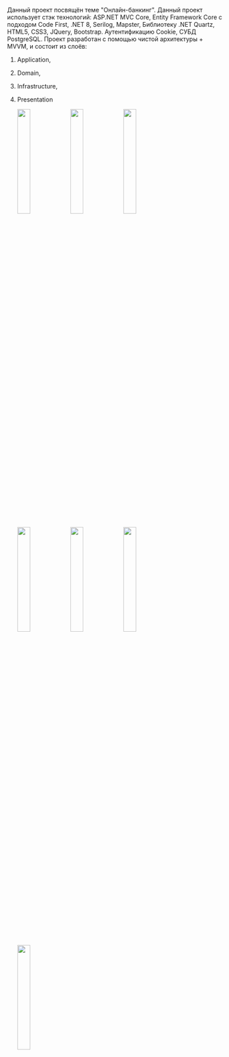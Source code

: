 Данный проект посвящён теме "Онлайн-банкинг".
Данный проект использует стэк технологий: ASP.NET MVC Core, Entity Framework Core c подходом Code First, .NET 8, Serilog, Mapster, Библиотеку .NET Quartz, HTML5, CSS3, JQuery, Bootstrap. Аутентификацию Cookie, СУБД PostgreSQL.
Проект разработан с помощью чистой архитектуры + MVVM, и состоит из слоёв:
1. Application,
2. Domain,
3. Infrastructure,
4. Presentation
   
   <img src="https://github.com/Maxim-Sedykh/OnlineBanking/assets/125740808/160c6efd-9329-4fb2-aa90-78405ea38da4" width=25%>
   <img src="https://github.com/Maxim-Sedykh/OnlineBanking/assets/125740808/becee565-6c0f-434f-b5b6-bb444816d5ca" width=25%>
   <img src="https://github.com/Maxim-Sedykh/OnlineBanking/assets/125740808/62a94e45-971e-4960-b6c2-fdb2919743d6" width=25%>
   <img src="https://github.com/Maxim-Sedykh/OnlineBanking/assets/125740808/e24a7756-408f-4178-a485-c970731f3848" width=25%>
   <img src="https://github.com/Maxim-Sedykh/OnlineBanking/assets/125740808/55e78126-1632-4550-aa3d-bc59537afa58" width=25%>
   <img src="https://github.com/Maxim-Sedykh/OnlineBanking/assets/125740808/9122633f-7cc0-417a-920e-903ad78b8d86" width=25%>
   <img src="https://github.com/Maxim-Sedykh/OnlineBanking/assets/125740808/9222fbe8-7804-4c86-b74a-fe5527882570" width=25%>







